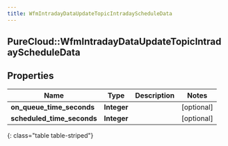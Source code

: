 ```yaml
---
title: WfmIntradayDataUpdateTopicIntradayScheduleData
---
```

## PureCloud::WfmIntradayDataUpdateTopicIntradayScheduleData

## Properties

|Name | Type | Description | Notes|
|------------ | ------------- | ------------- | -------------|
| **on_queue_time_seconds** | **Integer** |  | [optional] |
| **scheduled_time_seconds** | **Integer** |  | [optional] |
{: class="table table-striped"}


